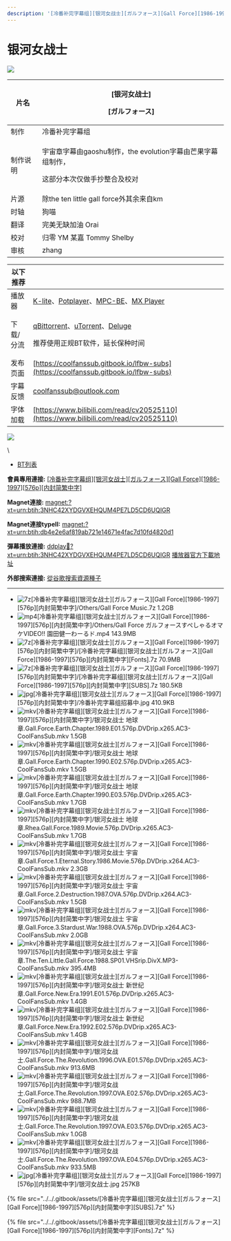 ```yaml
---
description: '[冷番补完字幕组][银河女战士][ガルフォース][Gall Force][1986-1997][576p][内封简繁中字]'
---
```


# 银河女战士

![](https://img.gejiba.com/images/6eb74cb03b1fa23412606fe1b99604ec.jpg)

&#x20;

| 片名   | <p>[银河女战士]</p><p>[ガルフォース]</p>                                       |
| ---- | ------------------------------------------------------------------- |
| 制作   | 冷番补完字幕组                                                             |
| 制作说明 | <p>宇宙章字幕由gaoshu制作，the evolution字幕由芒果字幕组制作，</p><p>这部分本次仅做手抄整合及校对</p> |
| 片源   | 除the ten little gall force外其余来自km                                   |
| 时轴   | 狗喵                                                                  |
| 翻译   | 完美无缺加油 Orai                                                         |
| 校对   | 归零 YM 某嘉 Tommy Shelby                                               |
| 审核   | zhang                                                               |

&#x20;

| 以下推荐  |                                                                                                                                                                                                                                              |
| ----- | -------------------------------------------------------------------------------------------------------------------------------------------------------------------------------------------------------------------------------------------- |
| 播放器   | [K-lite](https://codecguide.com/download\_kl.htm)、[Potplayer](https://potplayer.daum.net/)、[MPC-BE](https://sourceforge.net/projects/mpcbe/)、[MX Player](https://www.lanzoui.com/b688551)                                                    |
| 下载/分流 | <p><a href="https://github.com/c0re100/qBittorrent-Enhanced-Edition/releases">qBittorrent</a>、<a href="https://hungryxhz.lanzouu.com/iUAtd058gd4h">uTorrent</a>、<a href="https://deluge-torrent.org/">Deluge</a></p><p>推荐使用正规BT软件，延长保种时间</p> |
| 发布页面  | [https://coolfanssub.gitbook.io/lfbw-subs](https://coolfanssub.gitbook.io/lfbw-subs)                                                                                                                                                         |
| 字幕反馈  | coolfanssub@outlook.com                                                                                                                                                                                                                      |
| 字体加载  | [https://www.bilibili.com/read/cv20525110](https://www.bilibili.com/read/cv20525110)                                                                                                                                                         |

&#x20;

![](https://img.gejiba.com/images/978071a1a11bf17e9f995c7a73e90c02.jpg)

\


* [BT列表](https://share.dmhy.org/topics/view/638431\_Gall\_Force\_1986-1997\_576p.html#tabs-1)

**會員專用連接:** [\[冷番补完字幕组\]\[银河女战士\]\[ガルフォース\]\[Gall Force\]\[1986-1997\]\[576p\]\[内封简繁中字\]](https://dl.dmhy.org/2023/04/26/db4e2e6af819ab721e14671e4fac7d10fd4820d1.torrent)

**Magnet連接:** [magnet:?xt=urn:btih:3NHC42XYDGVXEHQUM4PE7LD5CD6UQIGR](https://magnet/?xt=urn:btih:3NHC42XYDGVXEHQUM4PE7LD5CD6UQIGR\&dn=\&tr=http%3A%2F%2F104.143.10.186%3A8000%2Fannounce\&tr=udp%3A%2F%2F104.143.10.186%3A8000%2Fannounce\&tr=http%3A%2F%2Ftracker.openbittorrent.com%3A80%2Fannounce\&tr=http%3A%2F%2Ftracker3.itzmx.com%3A6961%2Fannounce\&tr=http%3A%2F%2Ftracker4.itzmx.com%3A2710%2Fannounce\&tr=http%3A%2F%2Ftracker.publicbt.com%3A80%2Fannounce\&tr=http%3A%2F%2Ftracker.prq.to%2Fannounce\&tr=http%3A%2F%2Fopen.acgtracker.com%3A1096%2Fannounce\&tr=https%3A%2F%2Ft-115.rhcloud.com%2Fonly\_for\_ylbud\&tr=http%3A%2F%2Ftracker1.itzmx.com%3A8080%2Fannounce\&tr=http%3A%2F%2Ftracker2.itzmx.com%3A6961%2Fannounce\&tr=udp%3A%2F%2Ftracker1.itzmx.com%3A8080%2Fannounce\&tr=udp%3A%2F%2Ftracker2.itzmx.com%3A6961%2Fannounce\&tr=udp%3A%2F%2Ftracker3.itzmx.com%3A6961%2Fannounce\&tr=udp%3A%2F%2Ftracker4.itzmx.com%3A2710%2Fannounce\&tr=http%3A%2F%2Fnyaa.tracker.wf%3A7777%2Fannounce)

**Magnet連接typeII:** [magnet:?xt=urn:btih:db4e2e6af819ab721e14671e4fac7d10fd4820d1](https://magnet/?xt=urn:btih:db4e2e6af819ab721e14671e4fac7d10fd4820d1)

**彈幕播放連接:** [ddplay:magnet:?xt=urn:btih:3NHC42XYDGVXEHQUM4PE7LD5CD6UQIGR](ddplay:magnet:?xt=urn:btih:3NHC42XYDGVXEHQUM4PE7LD5CD6UQIGR\&dn=\&tr=http%3A%2F%2F104.143.10.186%3A8000%2Fannounce\&tr=udp%3A%2F%2F104.143.10.186%3A8000%2Fannounce\&tr=http%3A%2F%2Ftracker.openbittorrent.com%3A80%2Fannounce\&tr=http%3A%2F%2Ftracker3.itzmx.com%3A6961%2Fannounce\&tr=http%3A%2F%2Ftracker4.itzmx.com%3A2710%2Fannounce\&tr=http%3A%2F%2Ftracker.publicbt.com%3A80%2Fannounce\&tr=http%3A%2F%2Ftracker.prq.to%2Fannounce\&tr=http%3A%2F%2Fopen.acgtracker.com%3A1096%2Fannounce\&tr=https%3A%2F%2Ft-115.rhcloud.com%2Fonly\_for\_ylbud\&tr=http%3A%2F%2Ftracker1.itzmx.com%3A8080%2Fannounce\&tr=http%3A%2F%2Ftracker2.itzmx.com%3A6961%2Fannounce\&tr=udp%3A%2F%2Ftracker1.itzmx.com%3A8080%2Fannounce\&tr=udp%3A%2F%2Ftracker2.itzmx.com%3A6961%2Fannounce\&tr=udp%3A%2F%2Ftracker3.itzmx.com%3A6961%2Fannounce\&tr=udp%3A%2F%2Ftracker4.itzmx.com%3A2710%2Fannounce\&tr=http%3A%2F%2Fnyaa.tracker.wf%3A7777%2Fannounce) [播放器官方下載地址](http://www.dandanplay.com/?from=dmhy)

**外部搜索連接:** [從谷歌搜索資源種子](https://www.google.com/search?oe=utf-8\&q=db4e2e6af819ab721e14671e4fac7d10fd4820d1)

***

* ![7z](https://share.dmhy.org/images/icon/7z.gif)\[冷番补完字幕组]\[银河女战士]\[ガルフォース]\[Gall Force]\[1986-1997]\[576p]\[内封简繁中字]/Others/Gall Force Music.7z 1.2GB
* ![mp4](https://share.dmhy.org/images/icon/mp4.gif)\[冷番补完字幕组]\[银河女战士]\[ガルフォース]\[Gall Force]\[1986-1997]\[576p]\[内封简繁中字]/Others/Gall Force ガルフォースすぺしゃるオマケVIDEO!! 園田健一わーるド.mp4 143.9MB
* ![7z](https://share.dmhy.org/images/icon/7z.gif)\[冷番补完字幕组]\[银河女战士]\[ガルフォース]\[Gall Force]\[1986-1997]\[576p]\[内封简繁中字]/\[冷番补完字幕组]\[银河女战士]\[ガルフォース]\[Gall Force]\[1986-1997]\[576p]\[内封简繁中字]\[Fonts].7z 70.9MB
* ![7z](https://share.dmhy.org/images/icon/7z.gif)\[冷番补完字幕组]\[银河女战士]\[ガルフォース]\[Gall Force]\[1986-1997]\[576p]\[内封简繁中字]/\[冷番补完字幕组]\[银河女战士]\[ガルフォース]\[Gall Force]\[1986-1997]\[576p]\[内封简繁中字]\[SUBS].7z 180.5KB
* ![jpg](https://share.dmhy.org/images/icon/jpg.gif)\[冷番补完字幕组]\[银河女战士]\[ガルフォース]\[Gall Force]\[1986-1997]\[576p]\[内封简繁中字]/冷番补完字幕组招募中.jpg 410.9KB
* ![mkv](https://share.dmhy.org/images/icon/mkv.gif)\[冷番补完字幕组]\[银河女战士]\[ガルフォース]\[Gall Force]\[1986-1997]\[576p]\[内封简繁中字]/银河女战士 地球章.Gall.Force.Earth.Chapter.1989.E01.576p.DVDrip.x265.AC3-CoolFansSub.mkv 1.5GB
* ![mkv](https://share.dmhy.org/images/icon/mkv.gif)\[冷番补完字幕组]\[银河女战士]\[ガルフォース]\[Gall Force]\[1986-1997]\[576p]\[内封简繁中字]/银河女战士 地球章.Gall.Force.Earth.Chapter.1990.E02.576p.DVDrip.x265.AC3-CoolFansSub.mkv 1.5GB
* ![mkv](https://share.dmhy.org/images/icon/mkv.gif)\[冷番补完字幕组]\[银河女战士]\[ガルフォース]\[Gall Force]\[1986-1997]\[576p]\[内封简繁中字]/银河女战士 地球章.Gall.Force.Earth.Chapter.1990.E03.576p.DVDrip.x265.AC3-CoolFansSub.mkv 1.7GB
* ![mkv](https://share.dmhy.org/images/icon/mkv.gif)\[冷番补完字幕组]\[银河女战士]\[ガルフォース]\[Gall Force]\[1986-1997]\[576p]\[内封简繁中字]/银河女战士 地球章.Rhea.Gall.Force.1989.Movie.576p.DVDrip.x265.AC3-CoolFansSub.mkv 1.7GB
* ![mkv](https://share.dmhy.org/images/icon/mkv.gif)\[冷番补完字幕组]\[银河女战士]\[ガルフォース]\[Gall Force]\[1986-1997]\[576p]\[内封简繁中字]/银河女战士 宇宙章.Gall.Force.1.Eternal.Story.1986.Movie.576p.DVDrip.x264.AC3-CoolFansSub.mkv 2.3GB
* ![mkv](https://share.dmhy.org/images/icon/mkv.gif)\[冷番补完字幕组]\[银河女战士]\[ガルフォース]\[Gall Force]\[1986-1997]\[576p]\[内封简繁中字]/银河女战士 宇宙章.Gall.Force.2.Destruction.1987.OVA.576p.DVDrip.x264.AC3-CoolFansSub.mkv 1.5GB
* ![mkv](https://share.dmhy.org/images/icon/mkv.gif)\[冷番补完字幕组]\[银河女战士]\[ガルフォース]\[Gall Force]\[1986-1997]\[576p]\[内封简繁中字]/银河女战士 宇宙章.Gall.Force.3.Stardust.War.1988.OVA.576p.DVDrip.x264.AC3-CoolFansSub.mkv 2.0GB
* ![mkv](https://share.dmhy.org/images/icon/mkv.gif)\[冷番补完字幕组]\[银河女战士]\[ガルフォース]\[Gall Force]\[1986-1997]\[576p]\[内封简繁中字]/银河女战士 宇宙章.The.Ten.Little.Gall.Force.1988.SP01.VHSrip.DivX.MP3-CoolFansSub.mkv 395.4MB
* ![mkv](https://share.dmhy.org/images/icon/mkv.gif)\[冷番补完字幕组]\[银河女战士]\[ガルフォース]\[Gall Force]\[1986-1997]\[576p]\[内封简繁中字]/银河女战士 新世纪章.Gall.Force.New.Era.1991.E01.576p.DVDrip.x265.AC3-CoolFansSub.mkv 1.4GB
* ![mkv](https://share.dmhy.org/images/icon/mkv.gif)\[冷番补完字幕组]\[银河女战士]\[ガルフォース]\[Gall Force]\[1986-1997]\[576p]\[内封简繁中字]/银河女战士 新世纪章.Gall.Force.New.Era.1992.E02.576p.DVDrip.x265.AC3-CoolFansSub.mkv 1.4GB
* ![mkv](https://share.dmhy.org/images/icon/mkv.gif)\[冷番补完字幕组]\[银河女战士]\[ガルフォース]\[Gall Force]\[1986-1997]\[576p]\[内封简繁中字]/银河女战士.Gall.Force.The.Revolution.1996.OVA.E01.576p.DVDrip.x265.AC3-CoolFansSub.mkv 913.6MB
* ![mkv](https://share.dmhy.org/images/icon/mkv.gif)\[冷番补完字幕组]\[银河女战士]\[ガルフォース]\[Gall Force]\[1986-1997]\[576p]\[内封简繁中字]/银河女战士.Gall.Force.The.Revolution.1997.OVA.E02.576p.DVDrip.x265.AC3-CoolFansSub.mkv 988.7MB
* ![mkv](https://share.dmhy.org/images/icon/mkv.gif)\[冷番补完字幕组]\[银河女战士]\[ガルフォース]\[Gall Force]\[1986-1997]\[576p]\[内封简繁中字]/银河女战士.Gall.Force.The.Revolution.1997.OVA.E03.576p.DVDrip.x265.AC3-CoolFansSub.mkv 1.0GB
* ![mkv](https://share.dmhy.org/images/icon/mkv.gif)\[冷番补完字幕组]\[银河女战士]\[ガルフォース]\[Gall Force]\[1986-1997]\[576p]\[内封简繁中字]/银河女战士.Gall.Force.The.Revolution.1997.OVA.E04.576p.DVDrip.x265.AC3-CoolFansSub.mkv 933.5MB
* ![jpg](https://share.dmhy.org/images/icon/jpg.gif)\[冷番补完字幕组]\[银河女战士]\[ガルフォース]\[Gall Force]\[1986-1997]\[576p]\[内封简繁中字]/银河女战士.jpg 257KB

{% file src="../../.gitbook/assets/[冷番补完字幕组][银河女战士][ガルフォース][Gall Force][1986-1997][576p][内封简繁中字][SUBS].7z" %}

{% file src="../../.gitbook/assets/[冷番补完字幕组][银河女战士][ガルフォース][Gall Force][1986-1997][576p][内封简繁中字][Fonts].7z" %}
